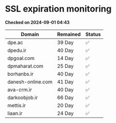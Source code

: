 # SSL expiration monitoring

**Checked on 2024-09-01 04:43**

| Domain | Remained | Status       |
|--------|----------|--------------|
| dpe.ac     | 39 Day   | ✅ |
| dpedu.ir     | 40 Day   | ✅ |
| dpgoal.com     | 14 Day   | ✅ |
| dpmaharat.com     | 25 Day   | ✅ |
| borhanbs.ir     | 40 Day   | ✅ |
| danesh-online.com     | 41 Day   | ✅ |
| ava-crm.ir     | 40 Day   | ✅ |
| darkoobjob.ir     | 66 Day   | ✅ |
| mettis.ir     | 20 Day   | ✅ |
| liaan.ir     | 24 Day   | ✅ |
